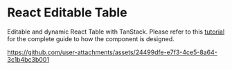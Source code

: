 # React Editable Table

Editable and dynamic React Table with TanStack. Please refer to this [tutorial](https://muhimasri.com/blogs/react-editable-table/) for the complete guide to how the component is designed.

https://github.com/user-attachments/assets/24499dfe-e7f3-4ce5-8a64-3c1b4bc3b001

